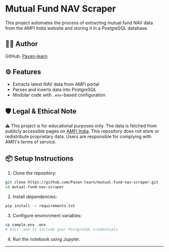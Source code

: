 # Mutual Fund NAV Scraper

This project automates the process of extracting mutual fund NAV data from the AMFI India website and storing it in a PostgreSQL database.

## 👨‍💻 Author
GitHub: [Pavan-learn](https://github.com/Pavan-learn)

## ⚙️ Features
- Extracts latest NAV data from AMFI portal
- Parses and inserts data into PostgreSQL
- Modular code with `.env`-based configuration

## 🛡️ Legal & Ethical Note
⚠️ This project is for educational purposes only. The data is fetched from publicly accessible pages on [AMFI India](https://www.amfiindia.com). This repository does not store or redistribute proprietary data. Users are responsible for complying with AMFI's terms of service.

## 📦 Setup Instructions

1. Clone the repository:
```bash
git clone https://github.com/Pavan-learn/mutual-fund-nav-scraper.git
cd mutual-fund-nav-scraper
```

2. Install dependencies:
```bash
pip install -r requirements.txt
```

3. Configure environment variables:
```bash
cp sample.env .env
# Edit .env to include your PostgreSQL credentials
```

4. Run the notebook using Jupyter.

---

